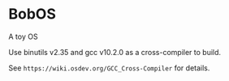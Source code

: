# BobOS

A toy OS

Use binutils v2.35 and gcc v10.2.0 as a cross-compiler to build.

See `https://wiki.osdev.org/GCC_Cross-Compiler` for details.
